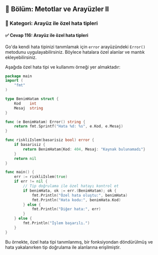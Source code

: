 ## 📘 Bölüm: Metotlar ve Arayüzler II  
### 🔹 Kategori: Arayüz ile özel hata tipleri  
#### ✅ Cevap 116: Arayüz ile özel hata tipleri

Go'da kendi hata tipinizi tanımlamak için `error` arayüzündeki `Error()` metodunu uygulayabilirsiniz. Böylece hatalara özel alanlar ve mantık ekleyebilirsiniz.

Aşağıda özel hata tipi ve kullanımı örneği yer almaktadır:

```go
package main
import (
    "fmt"
)

type BenimHatam struct {
    Kod    int
    Mesaj  string
}

func (e BenimHatam) Error() string {
    return fmt.Sprintf("Hata %d: %s", e.Kod, e.Mesaj)
}

func riskliIslem(basarisiz bool) error {
    if basarisiz {
        return BenimHatam{Kod: 404, Mesaj: "Kaynak bulunamadı"}
    }
    return nil
}

func main() {
    err := riskliIslem(true)
    if err != nil {
        // Tip doğrulama ile özel hatayı kontrol et
        if benimHata, ok := err.(BenimHatam); ok {
            fmt.Println("Özel hata oluştu:", benimHata)
            fmt.Println("Hata kodu:", benimHata.Kod)
        } else {
            fmt.Println("Diğer hata:", err)
        }
    } else {
        fmt.Println("İşlem başarılı.")
    }
}
```

Bu örnekte, özel hata tipi tanımlanmış, bir fonksiyondan döndürülmüş ve hata yakalanırken tip doğrulama ile alanlarına erişilmiştir.
